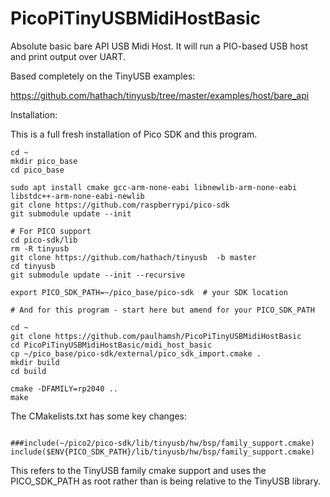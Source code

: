 # PicoPiTinyUSBMidiHostBasic

Absolute basic bare API USB Midi Host.
It will run a PIO-based USB host and print output over UART.

Based completely on the TinyUSB examples:

https://github.com/hathach/tinyusb/tree/master/examples/host/bare_api

Installation:

This is a full fresh installation of Pico SDK and this program.  

```
cd ~
mkdir pico_base
cd pico_base

sudo apt install cmake gcc-arm-none-eabi libnewlib-arm-none-eabi libstdc++-arm-none-eabi-newlib
git clone https://github.com/raspberrypi/pico-sdk
git submodule update --init

# For PICO support
cd pico-sdk/lib
rm -R tinyusb
git clone https://github.com/hathach/tinyusb  -b master
cd tinyusb
git submodule update --init --recursive

export PICO_SDK_PATH=~/pico_base/pico-sdk  # your SDK location

# And for this program - start here but amend for your PICO_SDK_PATH

cd ~
git clone https://github.com/paulhamsh/PicoPiTinyUSBMidiHostBasic
cd PicoPiTinyUSBMidiHostBasic/midi_host_basic
cp ~/pico_base/pico-sdk/external/pico_sdk_import.cmake .
mkdir build
cd build

cmake -DFAMILY=rp2040 ..
make

```


The CMakelists.txt has some key changes:

```

###include(~/pico2/pico-sdk/lib/tinyusb/hw/bsp/family_support.cmake)
include($ENV{PICO_SDK_PATH}/lib/tinyusb/hw/bsp/family_support.cmake)

```

This refers to the TinyUSB family cmake support and uses the PICO_SDK_PATH as root rather than is being relative to the TinyUSB library.  

